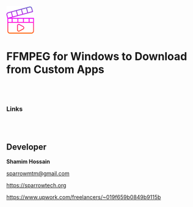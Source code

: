 <img src="assets/appicon.png" alt="FFMPEG-WIN" width="72">

<br>

# FFMPEG for Windows to Download from Custom Apps

<br>
<br>


### Links

```

```

<br>

## Developer

<strong>Shamim Hossain</strong>

<sparrowmtm@gmail.com>

<https://sparrowtech.org>

<https://www.upwork.com/freelancers/~019f659b0849b9115b>